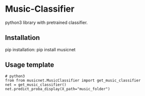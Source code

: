 # Music-Classifier
python3 library with pretrained classifier.
## Installation
pip installation: pip install musicnet
## Usage template
```
# python3
from from musicnet.MusicClassifier import get_music_classifier
net = get_music_classifier()
net.predict_proba_display(X_path="music_folder") 
```